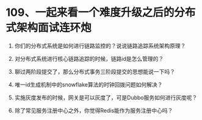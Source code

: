# 109、一起来看一个难度升级之后的分布式架构面试连环炮

1. 你们的分布式系统是如何进行链路监控的？说说链路追踪系统架构原理？

2. 对分布式系统进行核心链路追踪的时候，链路id是怎么管理的？

3. 聊过两阶段提交了，那么分布式事务三阶段提交的思想能说一下吗？

4. 唯一id生成机制中的snowflake算法的时钟回拨问题如何解决？

5. 实施灰度发布的时候，网关是可以灰度了，可是Dubbo服务如何进行灰度呢？

6. 除了常见服务注册中心之外，你觉得Redis能作为服务注册中心吗？
